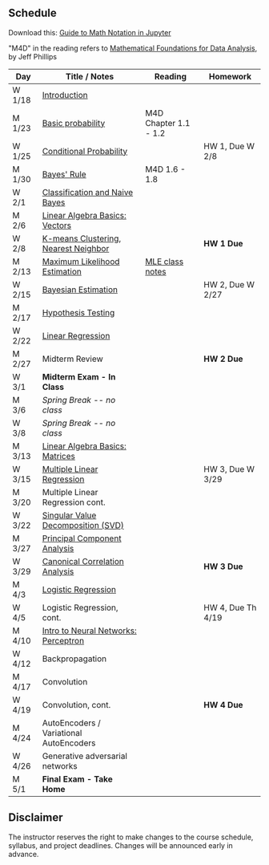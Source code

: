 ## Schedule

Download this: [Guide to Math Notation in Jupyter](examples/MathNotationGuide.ipynb)

"M4D" in the reading refers to [Mathematical Foundations for Data Analysis](http://www.cs.utah.edu/~jeffp/M4D/M4D.html), by Jeff Phillips

| Day      | Title / Notes                                                      | Reading         | Homework                                   |
|----------|--------------------------------------------------------------------|-----------------|--------------------------------------------|
| W 1/18  | [Introduction](lectures/FoDA-01_18.pdf)              |              |                                            |
| M 1/23  | [Basic probability](lectures/FoDA-01:23.pdf)         |  M4D Chapter 1.1 - 1.2   |                                      |
| W 1/25  | [Conditional Probability](lectures/ConditionalProb-01:25.pdf)  |  | HW 1, Due W 2/8                            |
| M 1/30  | [Bayes' Rule](lectures/BayesRule-01:30.pdf)          |  M4D 1.6 - 1.8    |           |
| W 2/1   | [Classification and Naive Bayes](lectures/NaiveBayes-02:01.pdf)               |    |                                            |
| M 2/6   | [Linear Algebra Basics: Vectors](lectures/Vectors-02:06.pdf) |           |           |
| W 2/8   | [K-means Clustering, Nearest Neighbor](lectures/Clustering-02:08.pdf)         |                 | **HW 1 Due**  |
| M 2/13  | [Maximum Likelihood Estimation](lectures/MLE-02:13.pdf) | [MLE class notes](lectures/MLE-notes-02:13.pdf) |   |
| W 2/15  | [Bayesian Estimation](lectures/BayesianEstimation-2:15.pdf) |   | HW 2, Due W 2/27 |
| M 2/17  | [Hypothesis Testing](lectures/HypothesisTesting-02:20.pdf)|  |  |
| W 2/22  | [Linear Regression](lectures/LinearRegression-02:22.pdf) | |  |
| M 2/27  | Midterm Review | | **HW 2 Due** |
| W 3/1   | **Midterm Exam - In Class**  |   |    |
| M 3/6   | *Spring Break -- no class* | | |
| W 3/8   | *Spring Break -- no class* | | |
| M 3/13  | [Linear Algebra Basics: Matrices](lectures/Matrices-03:13.pdf) |   |   | 
| W 3/15  | [Multiple Linear Regression](lectures/MLR-03:15.pdf)  |   | HW 3, Due W 3/29 |
| M 3/20  | Multiple Linear Regression cont. |         |  |
| W 3/22  | [Singular Value Decomposition (SVD)](lectures/PCA-03:22.pdf) |  |   |
| M 3/27  | [Principal Component Analysis](lectures/PCA-03:27.pdf) |  |  |
| W 3/29  | [Canonical Correlation Analysis](lectures/CCA-03:29.pdf) |  | **HW 3 Due** |
| M 4/3   | [Logistic Regression](lectures/LogisticRegression-04:05.pdf) |  |  |
| W 4/5   | Logistic Regression, cont. |         | HW 4, Due Th 4/19 |
| M 4/10  | [Intro to Neural Networks: Perceptron](lectures/IntroNN-Perceptron-04:10.pdf)|   |        |
| W 4/12  | Backpropagation |         |    |
| M 4/17  | Convolution |         |  |
| W 4/19  | Convolution, cont. |  |**HW 4 Due** |
| M 4/24  | AutoEncoders / Variational AutoEncoders |    |   |
| W 4/26  | Generative adversarial networks |   |   |
| M 5/1   | **Final Exam - Take Home** |   |   |


## Disclaimer

The instructor reserves the right to make changes to the course schedule, syllabus, and project deadlines. Changes will be announced early in advance.
